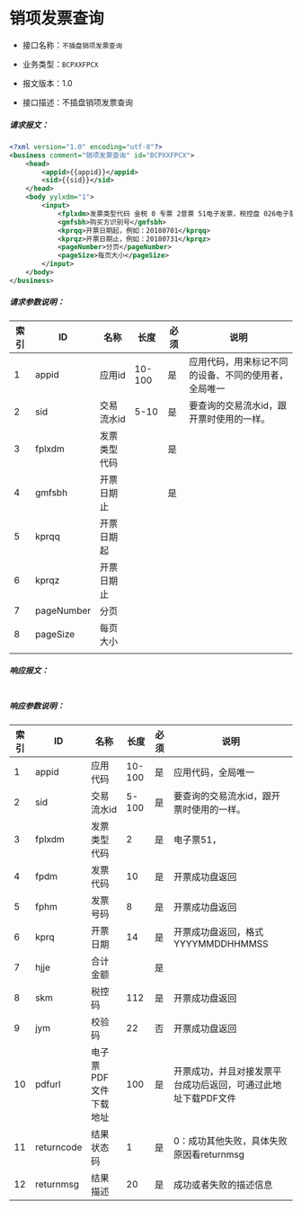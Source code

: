 # 销项发票查询

- 接口名称：`不插盘销项发票查询`

- 业务类型：`BCPXXFPCX`

- 报文版本：1.0

- 接口描述：不插盘销项发票查询

##### 请求报文：

```xml
<?xml version="1.0" encoding="utf-8"?>
<business comment="销项发票查询" id="BCPXXFPCX">
	<head>
		<appid>{{appid}}</appid>
		<sid>{{sid}}</sid>
	</head>
	<body yylxdm="1">
		<input>
			<fplxdm>发票类型代码 金税 0 专票 2普票 51电子发票，税控盘 026电子票 007普票  004专票</fplxdm>
			<gmfsbh>购买方识别号</gmfsbh>
	        <kprqq>开票日期起，例如：20180701</kprqq>
            <kprqz>开票日期止，例如：20180731</kprqz>
			<pageNumber>分页</pageNumber>
			<pageSize>每页大小</pageSize>
		</input>
	</body>
</business>
```

##### 请求参数说明：

| 索引 | ID         | 名称         | 长度   | 必须 | 说明                                                 |
| ---- | ---------- | ------------ | ------ | ---- | ---------------------------------------------------- |
| 1    | appid      | 应用id       | 10-100 | 是   | 应用代码，用来标记不同的设备、不同的使用者，全局唯一 |
| 2    | sid        | 交易流水id   | 5-10   | 是   | 要查询的交易流水id，跟开票时使用的一样。             |
| 3    | fplxdm     | 发票类型代码 |        | 是   |                                                      |
| 4    | gmfsbh     | 开票日期止   |        | 是   |                                                      |
| 5    | kprqq      | 开票日期起   |        |      |                                                      |
| 6    | kprqz      | 开票日期止   |        |      |                                                      |
| 7    | pageNumber | 分页         |        |      |                                                      |
| 8    | pageSize   | 每页大小     |        |      |                                                      |
|      |            |              |        |      |                                                      |

##### 响应报文：

```xml

```

##### 响应参数说明：    

| 索引 | ID         | 名称                  | 长度   | 必须 | 说明                                                         |
| ---- | ---------- | --------------------- | ------ | ---- | ------------------------------------------------------------ |
| 1    | appid      | 应用代码              | 10-100 | 是   | 应用代码，全局唯一                                           |
| 2    | sid        | 交易流水id            | 5-100  | 是   | 要查询的交易流水id，跟开票时使用的一样。                     |
| 3    | fplxdm     | 发票类型代码          | 2      | 是   | 电子票51，                                                   |
| 4    | fpdm       | 发票代码              | 10     | 是   | 开票成功盘返回                                               |
| 5    | fphm       | 发票号码              | 8      | 是   | 开票成功盘返回                                               |
| 6    | kprq       | 开票日期              | 14     | 是   | 开票成功盘返回，格式YYYYMMDDHHMMSS                           |
| 7    | hjje       | 合计金额              |        | 是   |                                                              |
| 8    | skm        | 税控码                | 112    | 是   | 开票成功盘返回                                               |
| 9    | jym        | 校验码                | 22     | 否   | 开票成功盘返回                                               |
| 10   | pdfurl     | 电子票PDF文件下载地址 | 100    | 是   | 开票成功，并且对接发票平台成功后返回，可通过此地址下载PDF文件 |
| 11   | returncode | 结果状态码            | 1      | 是   | 0：成功其他失败，具体失败原因看returnmsg                     |
| 12   | returnmsg  | 结果描述              | 20     | 是   | 成功或者失败的描述信息                                       |